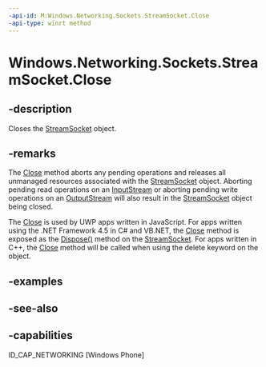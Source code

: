```yaml
---
-api-id: M:Windows.Networking.Sockets.StreamSocket.Close
-api-type: winrt method
---
```


<!-- Method syntax
public void Close()
-->

# Windows.Networking.Sockets.StreamSocket.Close

## -description
Closes the [StreamSocket](streamsocket.md) object.

## -remarks
The [Close](streamsocket_close_811482585.md) method aborts any pending operations and releases all unmanaged resources associated with the [StreamSocket](streamsocket.md) object. Aborting pending read operations on an [InputStream](streamsocket_inputstream.md) or aborting pending write operations on an [OutputStream](streamsocket_outputstream.md) will also result in the [StreamSocket](streamsocket.md) object being closed.

The [Close](streamsocket_close_811482585.md) is used by UWP apps written in JavaScript. For apps written using the .NET Framework 4.5 in C# and VB.NET, the [Close](streamsocket_close_811482585.md) method is exposed as the [Dispose()](https://docs.microsoft.com/en-us/uwp/api/Windows.Networking.Sockets.StreamSocket.Dispose) method on the [StreamSocket](streamsocket.md). For apps written in C++, the [Close](streamsocket_close_811482585.md) method will be called when using the delete keyword on the object.

## -examples

## -see-also


## -capabilities
ID_CAP_NETWORKING [Windows Phone]
